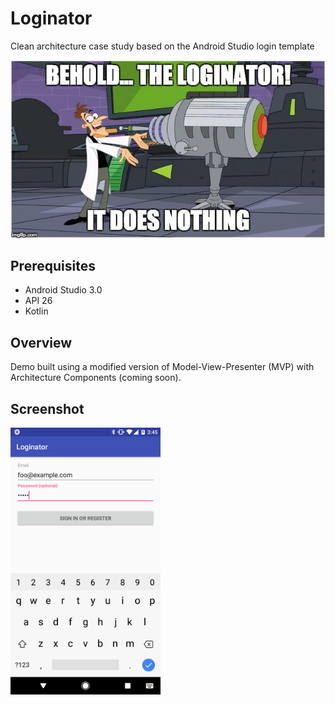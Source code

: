 # Loginator
Clean architecture case study based on the Android Studio login template

<img src="files/cover-image.jpg" width="641">

## Prerequisites
* Android Studio 3.0
* API 26
* Kotlin

## Overview
Demo built using a modified version of Model-View-Presenter (MVP) with Architecture Components (coming soon).

## Screenshot
<img src="files/screenshot.png" width="240">
